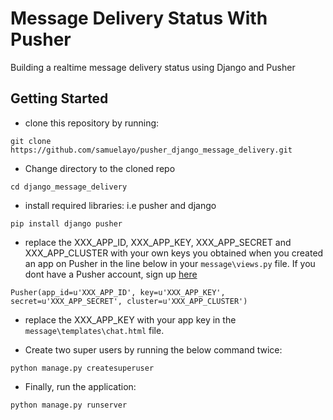 # Message Delivery Status With Pusher
Building a realtime message delivery status using Django and Pusher
## Getting Started
- clone this repository by running: 
```
git clone https://github.com/samuelayo/pusher_django_message_delivery.git
```
- Change directory to the cloned repo
```
cd django_message_delivery
```
- install required libraries: i.e pusher and django
```
pip install django pusher
```
- replace the XXX_APP_ID, XXX_APP_KEY, XXX_APP_SECRET and XXX_APP_CLUSTER with your own keys you obtained when you created an app on Pusher in the line below in your `message\views.py` file. If you dont have a Pusher account, sign up [here](Https://pusher.com) 
```
Pusher(app_id=u'XXX_APP_ID', key=u'XXX_APP_KEY', secret=u'XXX_APP_SECRET', cluster=u'XXX_APP_CLUSTER')
```
- replace the XXX_APP_KEY with your app key in the `message\templates\chat.html` file.

- Create two super users by running the below command twice:
```
python manage.py createsuperuser
```
- Finally, run the application:
```
python manage.py runserver
```
